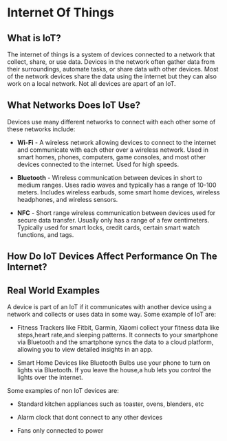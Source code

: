 # Internet Of Things

## What is IoT?
The internet of things is a system of devices connected to a network that collect, share, or use data. Devices in the network often gather data from their surroundings, automate tasks, or share data with other devices. Most of the network devices share the data using the internet but they can also work on a local network. Not all devices are apart of an IoT. 

## What Networks Does IoT Use?
Devices use many different networks to connect with each other some of these networks include:

- **Wi-Fi** - A wireless network allowing devices to connect to the internet and communicate with each other over a wireless network. Used in smart homes, phones, computers, game consoles, and most other devices connected to the internet. Used for high speeds.

- **Bluetooth** - Wireless communication between devices in short to medium ranges. Uses radio waves and typically has a range of 10-100 meters. Includes wireless earbuds, some smart home devices, wireless headphones, and wireless sensors.

- **NFC** - Short range wireless communication between devices used for secure data transfer. Usually only has a range of a few centimeters. Typically used for smart locks, credit cards, certain smart watch functions, and tags.

## How Do IoT Devices Affect Performance On The Internet?



## Real World Examples
A device is part of an IoT if it communicates with another device using a network and collects or uses data in some way. Some example of IoT are:

- Fitness Trackers like Fitbit, Garmin, Xiaomi collect your fitness data like steps,heart rate,and sleeping patterns. It connects to your smartphone via Bluetooth and the smartphone syncs the data to a cloud platform, allowing you to view detailed insights in an app.

- Smart Home Devices like Bluetooth Bulbs use your phone to turn on lights via Bluetooth. If you leave the house,a hub lets you control the lights over the internet.

Some examples of non IoT devices are:

- Standard kitchen appliances such as toaster, ovens, blenders, etc

- Alarm clock that dont connect to any other devices

- Fans only connected to power